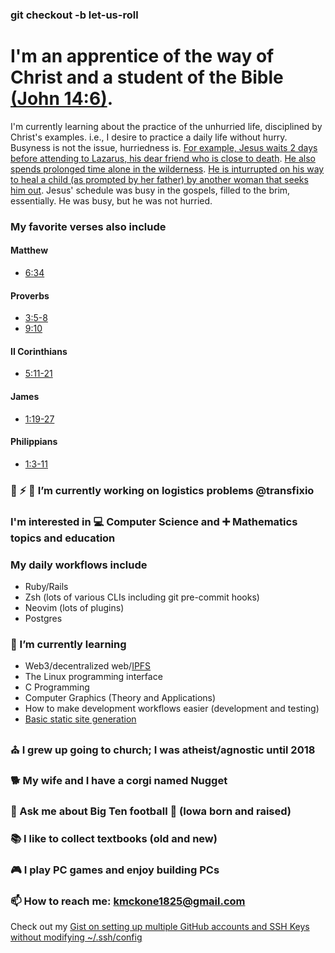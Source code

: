 ### git checkout -b let-us-roll

<!--
**krmckone/krmckone** is a ✨ _special_ ✨ repository because its `README.md` (this file) appears on your GitHub profile.
-->

# I'm an apprentice of the way of Christ and a student of the Bible [(John 14:6)](https://www.biblegateway.com/passage/?search=John%2014%3A6&version=ESV).
I'm currently learning about the practice of the unhurried life, disciplined by Christ's examples. i.e., I desire to practice a daily life without hurry. Busyness is not the issue, hurriedness is. [For example, Jesus waits 2 days before attending to Lazarus, his dear friend who is close to death](https://www.biblegateway.com/passage/?search=John+11%3A1-44&version=ESV). [He also spends prolonged time alone in the wilderness](https://www.biblegateway.com/passage/?search=Matthew+4%3A1-11&version=ESV). [He is inturrupted on his way to heal a child (as prompted by her father) by another woman that seeks him out](https://www.biblegateway.com/passage/?search=Mark+5%3A21-43&version=ESV). Jesus' schedule was busy in the gospels, filled to the brim, essentially. He was busy, but he was not hurried.
### My favorite verses also include
#### Matthew
- [6:34](https://www.biblegateway.com/passage/?search=matthew+6%3A34&version=ESV)
#### Proverbs
- [3:5-8](https://www.biblegateway.com/passage/?search=proverbs+3%3A5-8&version=ESV)
- [9:10](https://www.biblegateway.com/passage/?search=proverbs+9%3A10&version=ESV)
#### II Corinthians
- [5:11-21](https://www.biblegateway.com/passage/?search=2+Corinthians+5%3A11-21&version=ESV)
#### James
- [1:19-27](https://www.biblegateway.com/passage/?search=james+1%3A19-27&version=ESV)
#### Philippians 
- [1:3-11](https://www.biblegateway.com/passage/?search=phillipians+1%3A3-11&version=ESV)

### 🔭 ⚡ 🚚 I’m currently working on logistics problems @transfixio

### I'm interested in 💻 Computer Science and ➕ Mathematics topics and education

### My daily workflows include
- Ruby/Rails
- Zsh (lots of various CLIs including git pre-commit hooks)
- Neovim (lots of plugins)
- Postgres

### 🌱 I’m currently learning
- Web3/decentralized web/[IPFS](https://ipfs.io)
- The Linux programming interface
- C Programming
- Computer Graphics (Theory and Applications)
- How to make development workflows easier (development and testing)
- [Basic static site generation](https://github.com/krmckone/lk-site)

### ⛪ I grew up going to church; I was atheist/agnostic until 2018 
### 🐕 My wife and I have a corgi named Nugget
### 💬 Ask me about Big Ten football 🏈 (Iowa born and raised)
### 📚 I like to collect textbooks (old and new)
### 🎮 I play PC games and enjoy building PCs
### 📫 How to reach me: kmckone1825@gmail.com

Check out my [Gist on setting up multiple GitHub accounts and SSH Keys without modifying ~/.ssh/config](https://gist.github.com/krmckone/6f9429b97fe9735a2ab43b3b31049944)
